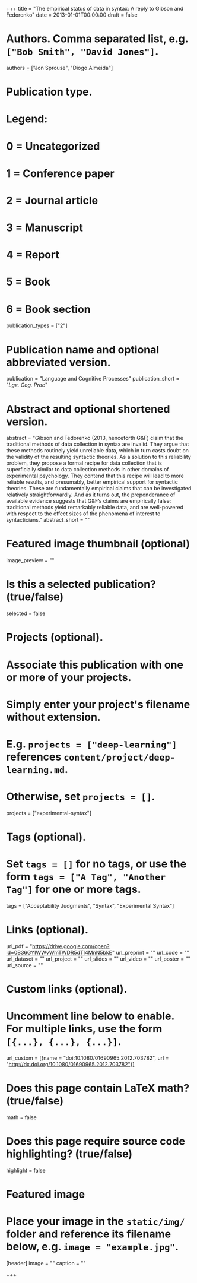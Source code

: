 +++
title = "The empirical status of data in syntax: A reply to Gibson and Fedorenko"
date = 2013-01-01T00:00:00
draft = false

# Authors. Comma separated list, e.g. `["Bob Smith", "David Jones"]`.
authors = ["Jon Sprouse", "Diogo Almeida"]

# Publication type.
# Legend:
# 0 = Uncategorized
# 1 = Conference paper
# 2 = Journal article
# 3 = Manuscript
# 4 = Report
# 5 = Book
# 6 = Book section
publication_types = ["2"]

# Publication name and optional abbreviated version.
publication = "Language and Cognitive Processes"
publication_short = "*Lge. Cog. Proc*"

# Abstract and optional shortened version.
abstract = "Gibson and Fedorenko (2013, henceforth G&F) claim that the traditional methods of data collection in syntax are invalid. They argue that these methods routinely yield unreliable data, which in turn casts doubt on the validity of the resulting syntactic theories. As a solution to this reliability problem, they propose a formal recipe for data collection that is superficially similar to data collection methods in other domains of experimental psychology. They contend that this recipe will lead to more reliable results, and presumably, better empirical support for syntactic theories. These are fundamentally empirical claims that can be investigated relatively straightforwardly. And as it turns out, the preponderance of available evidence suggests that G&F’s claims are empirically false: traditional methods yield remarkably reliable data, and are well-powered with respect to the effect sizes of the phenomena of interest to syntacticians."
abstract_short = ""

# Featured image thumbnail (optional)
image_preview = ""

# Is this a selected publication? (true/false)
selected = false

# Projects (optional).
#   Associate this publication with one or more of your projects.
#   Simply enter your project's filename without extension.
#   E.g. `projects = ["deep-learning"]` references `content/project/deep-learning.md`.
#   Otherwise, set `projects = []`.
projects = ["experimental-syntax"]

# Tags (optional).
#   Set `tags = []` for no tags, or use the form `tags = ["A Tag", "Another Tag"]` for one or more tags.
tags = ["Acceptability Judgments", "Syntax", "Experimental Syntax"]

# Links (optional).
url_pdf = "https://drive.google.com/open?id=0B36GYIWWvWmTWDR5dTI4MnN5bkE"
url_preprint = ""
url_code = ""
url_dataset = ""
url_project = ""
url_slides = ""
url_video = ""
url_poster = ""
url_source = ""


# Custom links (optional).
#   Uncomment line below to enable. For multiple links, use the form `[{...}, {...}, {...}]`.
url_custom = [{name = "doi:10.1080/01690965.2012.703782", url = "http://dx.doi.org/10.1080/01690965.2012.703782"}]

# Does this page contain LaTeX math? (true/false)
math = false

# Does this page require source code highlighting? (true/false)
highlight = false

# Featured image
# Place your image in the `static/img/` folder and reference its filename below, e.g. `image = "example.jpg"`.
[header]
image = ""
caption = ""

+++
